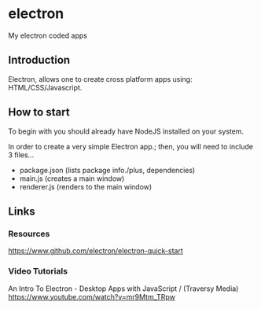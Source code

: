 # electron
My electron coded apps

## Introduction

Electron, allows one to create cross platform apps using: HTML/CSS/Javascript.  

## How to start

To begin with you should already have NodeJS installed on your system.

In order to create a very simple Electron app.; then, you will need to include 3 files...  

- package.json  (lists package info./plus, dependencies)
- main.js       (creates a main window)
- renderer.js   (renders to the main window)

## Links

### Resources

https://www.github.com/electron/electron-quick-start  

### Video Tutorials

An Intro To Electron - Desktop Apps with JavaScript / (Traversy Media)  
https://www.youtube.com/watch?v=mr9Mtm_TRpw  




